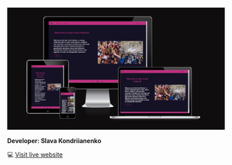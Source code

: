 ![Am I Responsive](assets/images/kff-am-i.png)

**Developer: Slava Kondriianenko**

💻 [Visit live website](https://viacheslav1510.github.io/DDLETB_Website/)
